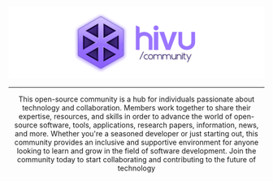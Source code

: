 ![hivu-banner](/assets/img/hivu-banner.png)

---

<div align="center">
  <p>This open-source community is a hub for individuals passionate about technology and collaboration. Members work together to share their expertise, resources, and skills in order to advance the world of open-source software, tools, applications, research papers, information, news, and more. Whether you're a seasoned developer or just starting out, this community provides an inclusive and supportive environment for anyone looking to learn and grow in the field of software development. Join the community today to start collaborating and contributing to the future of technology</p>
<div>
